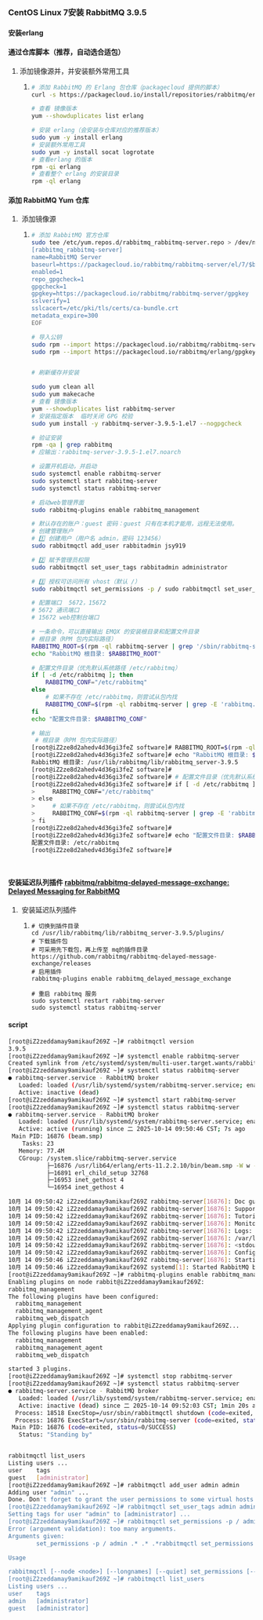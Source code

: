 ### CentOS Linux 7安装 RabbitMQ 3.9.5

#### 安装erlang

#### 通过仓库脚本（推荐，自动选合适包）

1. 添加镜像源并，并安装额外常用工具

   1. ```bash
      # 添加 RabbitMQ 的 Erlang 包仓库（packagecloud 提供的脚本）
      curl -s https://packagecloud.io/install/repositories/rabbitmq/erlang/script.rpm.sh | sudo bash
      
      # 查看 镜像版本
      yum --showduplicates list erlang
      
      # 安装 erlang（会安装与仓库对应的推荐版本）
      sudo yum -y install erlang
      # 安装额外常用工具
      sudo yum -y install socat logrotate
      # 查看erlang 的版本
      rpm -qi erlang
      # 查看整个 erlang 的安装目录 
      rpm -ql erlang
      
      ```

#### 添加 RabbitMQ Yum 仓库

1. ​	添加镜像源

   1. ```bash
      # 添加 RabbitMQ 官方仓库
      sudo tee /etc/yum.repos.d/rabbitmq_rabbitmq-server.repo > /dev/null <<'EOF'
      [rabbitmq_rabbitmq-server]
      name=RabbitMQ Server
      baseurl=https://packagecloud.io/rabbitmq/rabbitmq-server/el/7/$basearch
      enabled=1
      repo_gpgcheck=1
      gpgcheck=1
      gpgkey=https://packagecloud.io/rabbitmq/rabbitmq-server/gpgkey
      sslverify=1
      sslcacert=/etc/pki/tls/certs/ca-bundle.crt
      metadata_expire=300
      EOF
      
      # 导入公钥
      sudo rpm --import https://packagecloud.io/rabbitmq/rabbitmq-server/gpgkey
      sudo rpm --import https://packagecloud.io/rabbitmq/erlang/gpgkey
      
      
      # 刷新缓存并安装
      
      sudo yum clean all
      sudo yum makecache
      # 查看 镜像版本
      yum --showduplicates list rabbitmq-server
      # 安装指定版本  临时关闭 GPG 校验
      sudo yum install -y rabbitmq-server-3.9.5-1.el7 --nogpgcheck
      
      # 验证安装
      rpm -qa | grep rabbitmq
      # 应输出：rabbitmq-server-3.9.5-1.el7.noarch
      
      # 设置开机启动，并启动
      sudo systemctl enable rabbitmq-server
      sudo systemctl start rabbitmq-server
      sudo systemctl status rabbitmq-server
      
      # 启动web管理界面
      sudo rabbitmq-plugins enable rabbitmq_management
      
      # 默认存在的账户：guest 密码：guest 只有在本机才能用，远程无法使用。
      # 创建管理账户
      # 1️⃣ 创建用户（用户名 admin，密码 123456）
      sudo rabbitmqctl add_user rabbitadmin jsy919
      
      # 2️⃣ 赋予管理员权限
      sudo rabbitmqctl set_user_tags rabbitadmin administrator
      
      # 3️⃣ 授权可访问所有 vhost（默认 /）
      sudo rabbitmqctl set_permissions -p / sudo rabbitmqctl set_user_tags rabbitadmin administrator ".*" ".*" ".*"
      
      # 配置端口  5672，15672
      # 5672 通讯端口
      # 15672 web控制台端口
      
      # 一条命令，可以直接输出 EMQX 的安装根目录和配置文件目录
      # 根目录（RPM 包内实际路径）
      RABBITMQ_ROOT=$(rpm -ql rabbitmq-server | grep '/sbin/rabbitmq-server$' | head -n1 | xargs dirname | xargs dirname)
      echo "RabbitMQ 根目录: $RABBITMQ_ROOT"
      
      # 配置文件目录（优先默认系统路径 /etc/rabbitmq）
      if [ -d /etc/rabbitmq ]; then
          RABBITMQ_CONF="/etc/rabbitmq"
      else
          # 如果不存在 /etc/rabbitmq，则尝试从包内找
          RABBITMQ_CONF=$(rpm -ql rabbitmq-server | grep -E 'rabbitmq.config|rabbitmq.conf' | head -n1 | xargs dirname)
      fi
      echo "配置文件目录: $RABBITMQ_CONF"
      
      # 输出
       # 根目录（RPM 包内实际路径）
      [root@iZ2ze8d2ahedv4d36gi3feZ software]# RABBITMQ_ROOT=$(rpm -ql rabbitmq-server | grep '/sbin/rabbitmq-server$' | head -n1 | xargs dirname | xargs dirname)
      [root@iZ2ze8d2ahedv4d36gi3feZ software]# echo "RabbitMQ 根目录: $RABBITMQ_ROOT"
      RabbitMQ 根目录: /usr/lib/rabbitmq/lib/rabbitmq_server-3.9.5
      [root@iZ2ze8d2ahedv4d36gi3feZ software]# 
      [root@iZ2ze8d2ahedv4d36gi3feZ software]# # 配置文件目录（优先默认系统路径 /etc/rabbitmq）
      [root@iZ2ze8d2ahedv4d36gi3feZ software]# if [ -d /etc/rabbitmq ]; then
      >     RABBITMQ_CONF="/etc/rabbitmq"
      > else
      >     # 如果不存在 /etc/rabbitmq，则尝试从包内找
      >     RABBITMQ_CONF=$(rpm -ql rabbitmq-server | grep -E 'rabbitmq.config|rabbitmq.conf' | head -n1 | xargs dirname)
      > fi
      [root@iZ2ze8d2ahedv4d36gi3feZ software]# 
      [root@iZ2ze8d2ahedv4d36gi3feZ software]# echo "配置文件目录: $RABBITMQ_CONF"
      配置文件目录: /etc/rabbitmq
      [root@iZ2ze8d2ahedv4d36gi3feZ software]# 
      
      
      
      
      ```

#### 安装延迟队列插件  [rabbitmq/rabbitmq-delayed-message-exchange: Delayed Messaging for RabbitMQ](https://github.com/rabbitmq/rabbitmq-delayed-message-exchange)

1. ​	安装延迟队列插件

   1. ```
      # 切换到插件目录 
      cd /usr/lib/rabbitmq/lib/rabbitmq_server-3.9.5/plugins/
      # 下载插件包
      # 可采用先下载包，再上传至 mq的插件目录 
      https://github.com/rabbitmq/rabbitmq-delayed-message-exchange/releases
      # 启用插件
      rabbitmq-plugins enable rabbitmq_delayed_message_exchange
      
      # 重启 rabbitmq 服务
      sudo systemctl restart rabbitmq-server
      sudo systemctl status rabbitmq-server
      
      ```

      



































#### script

```bash
[root@iZ2zeddamay9amikauf269Z ~]# rabbitmqctl version
3.9.5
[root@iZ2zeddamay9amikauf269Z ~]# systemctl enable rabbitmq-server
Created symlink from /etc/systemd/system/multi-user.target.wants/rabbitmq-server.service to /usr/lib/systemd/system/rabbitmq-server.service.
[root@iZ2zeddamay9amikauf269Z ~]# systemctl status rabbitmq-server
● rabbitmq-server.service - RabbitMQ broker
   Loaded: loaded (/usr/lib/systemd/system/rabbitmq-server.service; enabled; vendor preset: disabled)
   Active: inactive (dead)
[root@iZ2zeddamay9amikauf269Z ~]# systemctl start rabbitmq-server
[root@iZ2zeddamay9amikauf269Z ~]# systemctl status rabbitmq-server
● rabbitmq-server.service - RabbitMQ broker
   Loaded: loaded (/usr/lib/systemd/system/rabbitmq-server.service; enabled; vendor preset: disabled)
   Active: active (running) since 二 2025-10-14 09:50:46 CST; 7s ago
 Main PID: 16876 (beam.smp)
    Tasks: 23
   Memory: 77.4M
   CGroup: /system.slice/rabbitmq-server.service
           ├─16876 /usr/lib64/erlang/erts-11.2.2.10/bin/beam.smp -W w -MBas ageffcbf -MHas ageffcbf -MBlmbcs 512 -MHlmbcs 512 -MMmcs 30 -P 1048576 -t 5000000 -stbt db -zdbbl 128000 -sbwt none -sbwtdcpu none -sbwtdio none -- -root /usr/lib64/erlang -progname erl -- -hom...
           ├─16891 erl_child_setup 32768
           ├─16953 inet_gethost 4
           └─16954 inet_gethost 4

10月 14 09:50:42 iZ2zeddamay9amikauf269Z rabbitmq-server[16876]: Doc guides:  https://rabbitmq.com/documentation.html
10月 14 09:50:42 iZ2zeddamay9amikauf269Z rabbitmq-server[16876]: Support:     https://rabbitmq.com/contact.html
10月 14 09:50:42 iZ2zeddamay9amikauf269Z rabbitmq-server[16876]: Tutorials:   https://rabbitmq.com/getstarted.html
10月 14 09:50:42 iZ2zeddamay9amikauf269Z rabbitmq-server[16876]: Monitoring:  https://rabbitmq.com/monitoring.html
10月 14 09:50:42 iZ2zeddamay9amikauf269Z rabbitmq-server[16876]: Logs: /var/log/rabbitmq/rabbit@iZ2zeddamay9amikauf269Z.log
10月 14 09:50:42 iZ2zeddamay9amikauf269Z rabbitmq-server[16876]: /var/log/rabbitmq/rabbit@iZ2zeddamay9amikauf269Z_upgrade.log
10月 14 09:50:42 iZ2zeddamay9amikauf269Z rabbitmq-server[16876]: <stdout>
10月 14 09:50:42 iZ2zeddamay9amikauf269Z rabbitmq-server[16876]: Config file(s): (none)
10月 14 09:50:46 iZ2zeddamay9amikauf269Z rabbitmq-server[16876]: Starting broker... completed with 0 plugins.
10月 14 09:50:46 iZ2zeddamay9amikauf269Z systemd[1]: Started RabbitMQ broker.
[root@iZ2zeddamay9amikauf269Z ~]# rabbitmq-plugins enable rabbitmq_management
Enabling plugins on node rabbit@iZ2zeddamay9amikauf269Z:
rabbitmq_management
The following plugins have been configured:
  rabbitmq_management
  rabbitmq_management_agent
  rabbitmq_web_dispatch
Applying plugin configuration to rabbit@iZ2zeddamay9amikauf269Z...
The following plugins have been enabled:
  rabbitmq_management
  rabbitmq_management_agent
  rabbitmq_web_dispatch

started 3 plugins.
[root@iZ2zeddamay9amikauf269Z ~]# systemctl stop rabbitmq-server
[root@iZ2zeddamay9amikauf269Z ~]# systemctl status rabbitmq-server
● rabbitmq-server.service - RabbitMQ broker
   Loaded: loaded (/usr/lib/systemd/system/rabbitmq-server.service; enabled; vendor preset: disabled)
   Active: inactive (dead) since 二 2025-10-14 09:52:03 CST; 1min 20s ago
  Process: 18518 ExecStop=/usr/sbin/rabbitmqctl shutdown (code=exited, status=0/SUCCESS)
  Process: 16876 ExecStart=/usr/sbin/rabbitmq-server (code=exited, status=0/SUCCESS)
 Main PID: 16876 (code=exited, status=0/SUCCESS)
   Status: "Standing by"


rabbitmqctl list_users
Listing users ...
user    tags
guest   [administrator]
[root@iZ2zeddamay9amikauf269Z ~]# rabbitmqctl add_user admin admin
Adding user "admin" ...
Done. Don't forget to grant the user permissions to some virtual hosts! See 'rabbitmqctl help set_permissions' to learn more.
[root@iZ2zeddamay9amikauf269Z ~]# rabbitmqctl set_user_tags admin administrator
Setting tags for user "admin" to [administrator] ...
[root@iZ2zeddamay9amikauf269Z ~]# rabbitmqctl set_permissions -p / admin ".*" ".*" ".*"rabbitmqctl set_permissions -p / admin ".*" ".*" ".*"
Error (argument validation): too many arguments.
Arguments given:
        set_permissions -p / admin .* .* .*rabbitmqctl set_permissions -p / admin .* .* .*

Usage

rabbitmqctl [--node <node>] [--longnames] [--quiet] set_permissions [--vhost <vhost>] <username> <conf> <write> <read>
[root@iZ2zeddamay9amikauf269Z ~]# rabbitmqctl list_users
Listing users ...
user    tags
admin   [administrator]
guest   [administrator]



```

